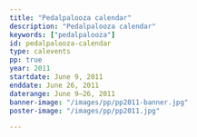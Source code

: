 ```yaml
---
title: "Pedalpalooza calendar"
description: "Pedalpalooza calendar"
keywords: ["pedalpalooza"]
id: pedalpalooza-calendar
type: calevents
pp: true
year: 2011
startdate: June 9, 2011
enddate: June 26, 2011
daterange: June 9–26, 2011
banner-image: "/images/pp/pp2011-banner.jpg"
poster-image: "/images/pp/pp2011.jpg"

---
```

